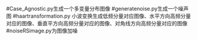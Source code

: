 #Case_Agnostic.py生成一个多变量分布图像
#generatenoise.py生成一个噪声图
#haartransformation.py 小波变换生成低频分量对应图像、水平方向高频分量对应的图像、垂直平方向高频分量对应的图像、对角线方向高频分量对应的图像
#noiseRSimage.py为图像加噪
